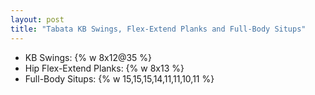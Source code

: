 ```yaml
---
layout: post
title: "Tabata KB Swings, Flex-Extend Planks and Full-Body Situps"
---
```


- KB Swings: {% w 8x12@35 %}
- Hip Flex-Extend Planks: {% w 8x13 %}
- Full-Body Situps: {% w 15,15,15,14,11,11,10,11 %}
